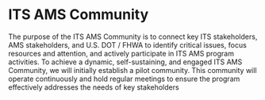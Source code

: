 # ITS AMS Community

The purpose of the ITS AMS Community is to connect key ITS stakeholders, AMS stakeholders, and U.S. DOT / FHWA to identify critical issues, focus resources and attention, and actively participate in ITS AMS program activities. To achieve a dynamic, self-sustaining, and engaged ITS AMS Community, we will initially establish a pilot community. This community will operate continuously and hold regular meetings to ensure the program effectively addresses the needs of key stakeholders
